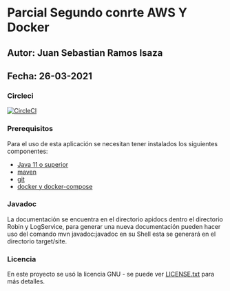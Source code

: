 # Parcial Segundo conrte AWS Y Docker

## Autor: Juan Sebastian Ramos Isaza

## Fecha: 26-03-2021

### Circleci
[![CircleCI]()]()

### Prerequisitos
Para el uso de esta aplicación se necesitan tener instalados los siguientes componentes:

* [Java 11 o superior](https://www.oracle.com/co/java/)
* [maven](https://maven.apache.org/)
* [git](https://git-scm.com/)
* [docker y docker-compose](https://www.docker.com/)




### Javadoc
La documentación se encuentra en el directorio apidocs dentro el directorio Robin y LogService, para generar una nueva documentación
pueden hacer uso del comando mvn javadoc:javadoc en su Shell esta se generará en el directorio target/site.

### Licencia

En este proyecto se usó la licencia GNU - se puede ver [LICENSE.txt](LICENSE.txt) para más detalles.

